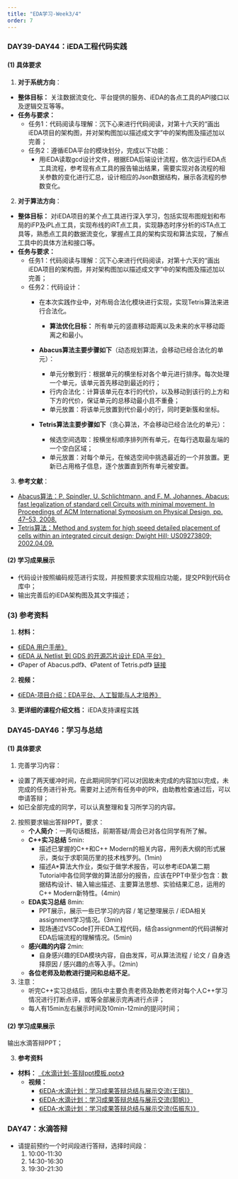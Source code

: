 ```yaml
---
title: "EDA学习-Week3/4"
order: 7
---
```


### DAY39-DAY44：iEDA工程代码实践

#### (1) 具体要求

1. **对于系统方向**：

- **整体目标：** 关注数据流变化、平台提供的服务、iEDA的各点工具的API接口以及逻辑交互等等。
- **任务与要求：**
  - 任务1：代码阅读与理解：沉下心来进行代码阅读，对第十六天的“画出iEDA项目的架构图，并对架构图加以描述成文字”中的架构图及描述加以完善；
  - 任务2：遵循iEDA平台的模块划分，完成以下功能：
    - 用iEDA读取gcd设计文件，根据EDA后端设计流程，依次运行iEDA点工具流程，参考现有点工具的报告输出结果，需要实现对各流程的相关参数的变化进行汇总，设计相应的Json数据结构，展示各流程的参数变化。

2. **对于算法方向**：

- **整体目标：** 对iEDA项目的某个点工具进行深入学习，包括实现布图规划和布局的iFP及iPL点工具，实现布线的iRT点工具，实现静态时序分析的iSTA点工具等，熟悉点工具的数据流变化，掌握点工具的架构实现和算法实现，了解点工具中的具体方法和接口等。
- **任务与要求：**
  - 任务1：代码阅读与理解：沉下心来进行代码阅读，对第十六天的“画出iEDA项目的架构图，并对架构图加以描述成文字”中的架构图及描述加以完善；
  - 任务2：代码设计：
    - 在本次实践作业中，对布局合法化模块进行实现，实现Tetris算法来进行合法化。
    
        - **算法优化目标：** 所有单元的竖直移动距离以及未来的水平移动距离之和最小。
    
    - **Abacus算法主要步骤如下**（动态规划算法，会移动已经合法化的单元）：
        - 单元分散到行：根据单元的横坐标对各个单元进行排序。每次处理一个单元，该单元首先移动到最近的行；
        - 行内合法化：计算该单元在本行的代价，以及移动到该行的上方和下方的代价，保证单元的总移动最小且不重叠；
        - 单元放置：将该单元放置到代价最小的行，同时更新簇和坐标。
    
    - **Tetris算法主要步骤如下**（贪心算法，不会移动已经合法化的单元）：
        - 候选空间选取：按横坐标顺序排列所有单元，在每行选取最左端的一个空白区域；
        - 单元放置：对每个单元，在候选空间中挑选最近的一个并放置。更新已占用格子信息，逐个放置直到所有单元被安置。

3. **参考文献**：
- [Abacus算法：P. Spindler, U. Schlichtmann, and F. M. Johannes. Abacus: fast legalization of standard cell Circuits with minimal movement. In Proceedings of ACM International Symposium on Physical Design, pp. 47–53, 2008.](http://localhost:8091/train/water_drop/water-drop-eda.html#_1-%E5%AD%A6%E4%B9%A0%E5%86%85%E5%AE%B9%E6%A6%82%E8%BF%B0) 
- [Tetris算法：Method and system for high speed detailed placement of cells within an integrated circuit design; Dwight Hill; US09273809; 2002.04.09.](http://localhost:8091/train/water_drop/water-drop-eda.html#_1-%E5%AD%A6%E4%B9%A0%E5%86%85%E5%AE%B9%E6%A6%82%E8%BF%B0)

#### (2) 学习成果展示

- 代码设计按照编码规范进行实现，并按照要求实现相应功能，提交PR到代码仓库中；
- 输出完善后的iEDA架构图及其文字描述；


### (3) 参考资料

1. **材料：** 
- [《iEDA 用户手册》](https://gitee.com/oscc-project/iEDA/blob/master/docs/user_guide/iEDA_user_guide.md)
-  [《iEDA 从 Netlist 到 GDS 的开源芯片设计 EDA 平台》](https://gitee.com/oscc-project/iEDA/blob/master/README.md)
- 《Paper of Abacus.pdf》、《Patent of Tetris.pdf》 [链接](https://gitee.com/oscc-project/iTraining/tree/master/EDA/ppt)
2. **视频：** 
- [《iEDA-项目介绍：EDA平台、人工智能与人才培养》](https://www.bilibili.com/video/BV1Bu4y1B7KJ)
3. **更详细的课程介绍文档：** iEDA支持课程实践



### DAY45-DAY46：学习与总结

#### (1) **具体要求**
1. 完善学习内容：
  - 设置了两天缓冲时间，在此期间同学们可以对因故未完成的内容加以完成，未完成的任务进行补充。需要对上述所有任务中的PR，由助教检查通过后，可以申请答辩；
  - 如已全部完成的同学，可以认真整理和复习所学习的内容。
2. 按照要求输出答辩PPT，要求：
   - **个人简介**：一两句话概括，前期答疑/周会已对各位同学有所了解。
   - **C++实习总结** 5min:
      - 描述已掌握的C++和C++ Modern的相关内容，用列表大纲的形式展示，类似于求职简历里的技术栈罗列。(1min)
      - 描述A*算法大作业，类似于做学术报告，可以参考iEDA第二期Tutorial中各位同学做的算法部分的报告，应该在PPT中至少包含：数据结构设计、输入输出描述、主要算法思想、实验结果汇总，运用的C++ Modern新特性。(4min)
   - **EDA实习总结** 8min:
      - PPT展示，展示一些已学习的内容 / 笔记整理展示 / iEDA相关assignment学习情况。(3min)
      - 现场通过VSCode打开iEDA工程代码，结合assignment的代码讲解对EDA后端流程的理解情况。(5min)
   - **感兴趣的内容** 2min:
      - 自身感兴趣的EDA模块内容，自由发挥，可从算法流程 / 论文 / 自身选择原因 / 感兴趣的点等入手。(2min)
   - **各位老师及助教进行提问和总结不足**。
3. 注意：
   - 听完C++实习总结后，团队中主要负责老师及助教老师对每个人C++学习情况进行打断点评，或等全部展示完再进行点评；
   - 每人有15min左右展示时间及10min-12min的提问时间；

#### (2) **学习成果展示**

输出水滴答辩PPT；

3. **参考资料**
- **材料：** [《水滴计划-答辩ppt模板.pptx》](https://gitee.com/oscc-project/iTraining/tree/master/C++/ppt)
   - **视频：**
       - [《iEDA-水滴计划：学习成果答辩总结与展示交流(王瑞)》](https://www.bilibili.com/video/BV1y34y1T7GV)
       - [《iEDA-水滴计划：学习成果答辩总结与展示交流(郭帆)》](https://www.bilibili.com/video/BV18w411D7mj)
       - [《iEDA-水滴计划：学习成果答辩总结与展示交流(伍振东)》](https://www.bilibili.com/video/BV1Mu4y1y7JL)

### DAY47：水滴答辩

- 请提前预约一个时间段进行答辩，选择时间段：
  1. 10:00-11:30
  2. 14:30-16:30
  3. 19:30-21:30

